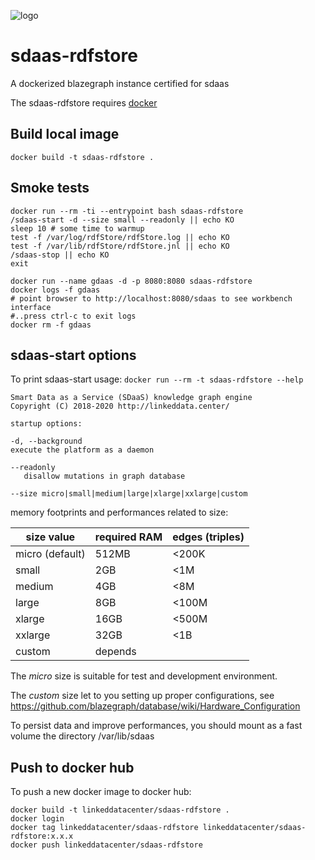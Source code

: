 ![logo](http://linkeddata.center/resources/v4/logo/Logo-colori-trasp_oriz-640x220.png)

# sdaas-rdfstore
A dockerized blazegraph instance certified for sdaas

The sdaas-rdfstore requires [docker](https://www.docker.com/) 


## Build local image

	docker build -t sdaas-rdfstore .

## Smoke tests
	
	docker run --rm -ti --entrypoint bash sdaas-rdfstore
	/sdaas-start -d --size small --readonly || echo KO
	sleep 10 # some time to warmup
	test -f /var/log/rdfStore/rdfStore.log || echo KO
	test -f /var/lib/rdfStore/rdfStore.jnl || echo KO
	/sdaas-stop || echo KO
	exit
	
	docker run --name gdaas -d -p 8080:8080 sdaas-rdfstore
	docker logs -f gdaas
	# point browser to http://localhost:8080/sdaas to see workbench interface
	#..press ctrl-c to exit logs
	docker rm -f gdaas

## sdaas-start options

 To print sdaas-start usage:  `docker run --rm -t sdaas-rdfstore --help` 
	
	Smart Data as a Service (SDaaS) knowledge graph engine
	Copyright (C) 2018-2020 http://linkeddata.center/
	
	startup options:
	
	-d, --background
	execute the platform as a daemon
	
	--readonly
	   disallow mutations in graph database
	
	--size micro|small|medium|large|xlarge|xxlarge|custom


memory footprints and performances related to size:

| size value       | required RAM | edges (triples) |
|------------------|--------------|-----------------|
| micro (default)  | 512MB        | <200K           |
| small            | 2GB          | <1M             |
| medium           | 4GB          | <8M             |
| large            | 8GB          | <100M           |
| xlarge           | 16GB         | <500M           |
| xxlarge          | 32GB         | <1B             |
| custom           | depends      |                 |


The *micro* size is suitable for test and development environment.

The *custom* size let to you setting up proper configurations, see https://github.com/blazegraph/database/wiki/Hardware_Configuration

To persist data and improve performances, you should mount as a fast volume the directory /var/lib/sdaas



## Push to docker hub

To push a new docker image to docker hub:

```
docker build -t linkeddatacenter/sdaas-rdfstore .
docker login
docker tag linkeddatacenter/sdaas-rdfstore linkeddatacenter/sdaas-rdfstore:x.x.x
docker push linkeddatacenter/sdaas-rdfstore
```

